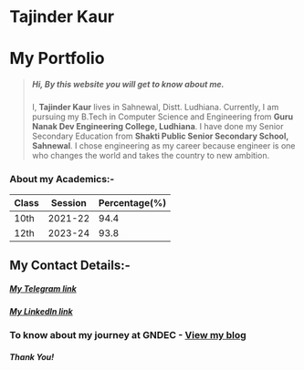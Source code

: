 # Tajinder Kaur
# My Portfolio 

> ##### Hi, By this website you will get to know about me.
>I, **Tajinder Kaur** lives in Sahnewal, Distt. Ludhiana. Currently, I am pursuing my B.Tech in Computer Science and Engineering from **Guru Nanak Dev Engineering College, Ludhiana**. I have done my Senior Secondary Education from **Shakti Public Senior Secondary School, Sahnewal**. I chose engineering as my career because engineer is one who changes the world and takes the country to new ambition.    

 

### About my Academics:-

| Class     | Session   | Percentage(%) |
|-----------|-----------|---------------|
| 10th      | 2021-22   | 94.4          |
| 12th      | 2023-24   | 93.8          |

## My Contact Details:-
##### [My Telegram link](https://t.me/Tajinder_2449)
##### [My LinkedIn link](https://www.linkedin.com/in/tajinder-kaur-272823318)

### To know about my journey at GNDEC - [View my blog](ANY.md)

##### **Thank You!** 
